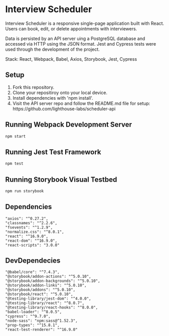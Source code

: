 # Interview Scheduler
Interview Scheduler is a responsive single-page application built with React. Users can book, edit, or delete appointments with interviewers.

Data is persisted by an API server uing a PostgreSQL database and accessed via HTTP using the JSON format. Jest and Cypress tests were used through the development of the project.

Stack: React, Webpack, Babel, Axios, Storybook, Jest, Cypress


## Setup
<ol>
  <li>Fork this repository.</li>
  <li>Clone your repositiroy onto your local device.</li>
  <li>Install dependencies with 'npm install'.</li>
  <li>Visit the API server repo and follow the README.md file for setup: https://github.com/lighthouse-labs/scheduler-api</li>
</ol>

## Running Webpack Development Server

```sh
npm start
```

## Running Jest Test Framework

```sh
npm test
```

## Running Storybook Visual Testbed

```sh
npm run storybook
```
## Dependencies
    "axios": "^0.27.2",
    "classnames": "^2.2.6",
    "fsevents": "^1.2.9",
    "normalize.css": "^8.0.1",
    "react": "^16.9.0",
    "react-dom": "^16.9.0",
    "react-scripts": "3.0.0"

## DevDependecies
    "@babel/core": "^7.4.3",
    "@storybook/addon-actions": "^5.0.10",
    "@storybook/addon-backgrounds": "^5.0.10",
    "@storybook/addon-links": "^5.0.10",
    "@storybook/addons": "^5.0.10",
    "@storybook/react": "^5.0.10",
    "@testing-library/jest-dom": "^4.0.0",
    "@testing-library/react": "^8.0.7",
    "@testing-library/react-hooks": "^8.0.0",
    "babel-loader": "^8.0.5",
    "cypress": "^9.7.0",
    "node-sass": "npm:sass@^1.52.3",
    "prop-types": "^15.8.1",
    "react-test-renderer": "^16.9.0"